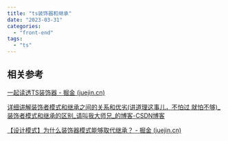 ```yaml
---
title: "ts装饰器和继承"
date: "2023-03-31"
categories: 
  - "front-end"
tags: 
  - "ts"
---
```


## 相关参考

[一起读透TS装饰器 - 掘金 (juejin.cn)](https://juejin.cn/post/7004035071459983390)

[详细讲解装饰者模式和继承之间的关系和优劣(讲道理这事儿，不怕过 就怕不够)\_装饰者模式和继承的区别\_请叫我大师兄\_的博客-CSDN博客](https://blog.csdn.net/qq_27093465/article/details/53323187)

[【设计模式】为什么装饰器模式能够取代继承？ - 掘金 (juejin.cn)](https://juejin.cn/post/6979384113195122695)
